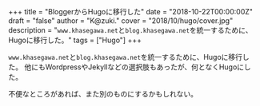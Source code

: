 +++
title = "BloggerからHugoに移行した"
date = "2018-10-22T00:00:00Z"
draft = "false"
author = "K@zuki."
cover = "2018/10/hugo/cover.jpg"
description = "`www.khasegawa.net`と`blog.khasegawa.net`を統一するために、Hugoに移行した。"
tags = ["Hugo"]
+++

`www.khasegawa.net`と`blog.khasegawa.net`を統一するために、Hugoに移行した。
他にもWordpressやJekyllなどの選択肢もあったが、何となくHugoにした。

不便なところがあれば、また別のものにするかもしれない。
